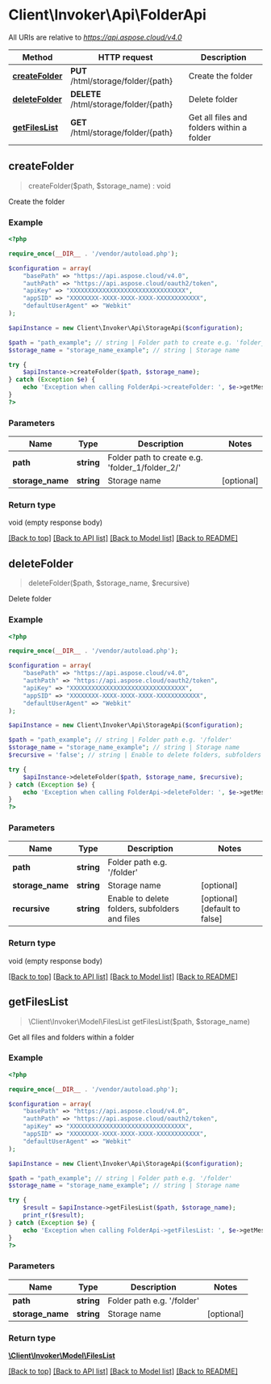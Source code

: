 # Client\Invoker\Api\FolderApi

All URIs are relative to *https://api.aspose.cloud/v4.0*

| Method                                        | HTTP request                                | Description                               |
|-----------------------------------------------|---------------------------------------------|-------------------------------------------|
| [**createFolder**](FolderApi.md#createfolder) | **PUT** /html/storage/folder/{path}         | Create the folder                         |
| [**deleteFolder**](FolderApi.md#deletefolder) | **DELETE** /html/storage/folder/{path}      | Delete folder                             |
| [**getFilesList**](FolderApi.md#getfileslist) | **GET** /html/storage/folder/{path}         | Get all files and folders within a folder |

## **createFolder**
> createFolder($path, $storage_name) : void

Create the folder

### Example
```php
<?php

require_once(__DIR__ . '/vendor/autoload.php');

$configuration = array(
    "basePath" => "https://api.aspose.cloud/v4.0",
    "authPath" => "https://api.aspose.cloud/oauth2/token",
    "apiKey" => "XXXXXXXXXXXXXXXXXXXXXXXXXXXXXXXX",
    "appSID" => "XXXXXXXX-XXXX-XXXX-XXXX-XXXXXXXXXXXX",
    "defaultUserAgent" => "Webkit"
);

$apiInstance = new Client\Invoker\Api\StorageApi($configuration);

$path = "path_example"; // string | Folder path to create e.g. 'folder_1/folder_2/'
$storage_name = "storage_name_example"; // string | Storage name

try {
    $apiInstance->createFolder($path, $storage_name);
} catch (Exception $e) {
    echo 'Exception when calling FolderApi->createFolder: ', $e->getMessage(), PHP_EOL;
}
?>
```

### Parameters

| Name             | Type       | Description                                             | Notes      |
|------------------|------------|---------------------------------------------------------|------------|
| **path**         | **string** | Folder path to create e.g. &#39;folder_1/folder_2/&#39; |            |
| **storage_name** | **string** | Storage name                                            | [optional] |

### Return type
void (empty response body)

[[Back to top]](#) [[Back to API list]](../README.md#documentation-for-api-endpoints) [[Back to Model list]](../README.md#documentation-for-models) [[Back to README]](../README.md)

## **deleteFolder**
> deleteFolder($path, $storage_name, $recursive)

Delete folder

### Example
```php
<?php

require_once(__DIR__ . '/vendor/autoload.php');

$configuration = array(
    "basePath" => "https://api.aspose.cloud/v4.0",
    "authPath" => "https://api.aspose.cloud/oauth2/token",
    "apiKey" => "XXXXXXXXXXXXXXXXXXXXXXXXXXXXXXXX",
    "appSID" => "XXXXXXXX-XXXX-XXXX-XXXX-XXXXXXXXXXXX",
    "defaultUserAgent" => "Webkit"
);

$apiInstance = new Client\Invoker\Api\StorageApi($configuration);

$path = "path_example"; // string | Folder path e.g. '/folder'
$storage_name = "storage_name_example"; // string | Storage name
$recursive = 'false'; // string | Enable to delete folders, subfolders and files

try {
    $apiInstance->deleteFolder($path, $storage_name, $recursive);
} catch (Exception $e) {
    echo 'Exception when calling FolderApi->deleteFolder: ', $e->getMessage(), PHP_EOL;
}
?>
```

### Parameters
| Name             | Type       | Description                                    | Notes                         |
|------------------|------------|------------------------------------------------|-------------------------------|
| **path**         | **string** | Folder path e.g. &#39;/folder&#39;             |                               |
| **storage_name** | **string** | Storage name                                   | [optional]                    |
| **recursive**    | **string** | Enable to delete folders, subfolders and files | [optional] [default to false] |

### Return type
void (empty response body)

[[Back to top]](#) [[Back to API list]](../README.md#documentation-for-api-endpoints) [[Back to Model list]](../README.md#documentation-for-models) [[Back to README]](../README.md)

## **getFilesList**
> \Client\Invoker\Model\FilesList getFilesList($path, $storage_name)

Get all files and folders within a folder

### Example
```php
<?php

require_once(__DIR__ . '/vendor/autoload.php');

$configuration = array(
    "basePath" => "https://api.aspose.cloud/v4.0",
    "authPath" => "https://api.aspose.cloud/oauth2/token",
    "apiKey" => "XXXXXXXXXXXXXXXXXXXXXXXXXXXXXXXX",
    "appSID" => "XXXXXXXX-XXXX-XXXX-XXXX-XXXXXXXXXXXX",
    "defaultUserAgent" => "Webkit"
);

$apiInstance = new Client\Invoker\Api\StorageApi($configuration);

$path = "path_example"; // string | Folder path e.g. '/folder'
$storage_name = "storage_name_example"; // string | Storage name

try {
    $result = $apiInstance->getFilesList($path, $storage_name);
    print_r($result);
} catch (Exception $e) {
    echo 'Exception when calling FolderApi->getFilesList: ', $e->getMessage(), PHP_EOL;
}
?>
```

### Parameters
| Name             | Type       | Description                        | Notes      |
|------------------|------------|------------------------------------|------------|
| **path**         | **string** | Folder path e.g. &#39;/folder&#39; |            |
| **storage_name** | **string** | Storage name                       | [optional] |

### Return type
[**\Client\Invoker\Model\FilesList**](FilesList.md)

[[Back to top]](#) [[Back to API list]](../README.md#documentation-for-api-endpoints) [[Back to Model list]](../README.md#documentation-for-models) [[Back to README]](../README.md)
